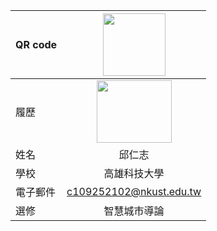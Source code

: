 |      QR code      |<img src="http://s05.calm9.com/qrcode/2024-04/8F743DH7FQ.png" width=100 height=100/>|
| ---------------- |:-----------------------------:|
|      履歷        |<img src="https://nai500.com/wp-content/uploads/2021/06/Dogecoin.jpg" width=120 height=100/>|
| 姓名             | 邱仁志                  |
| 學校             | 高雄科技大學                  |
| 電子郵件         | c109252102@nkust.edu.tw          |
| 選修             | 智慧城市導論                  |

